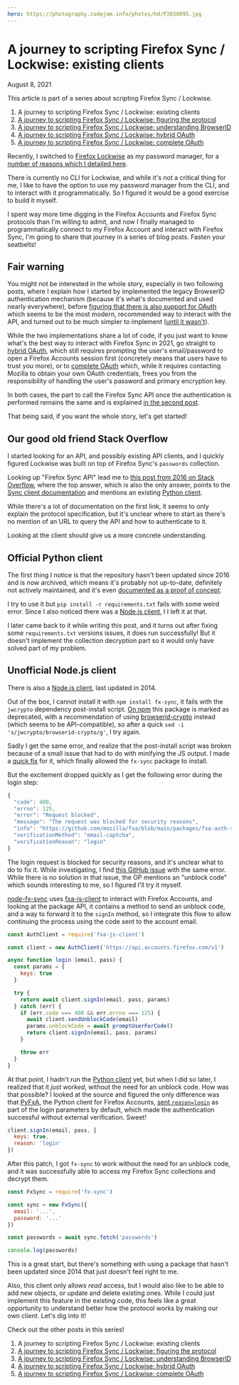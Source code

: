 ```yaml
---
hero: https://photography.codejam.info/photos/hd/P2650095.jpg
---
```


# A journey to scripting Firefox Sync / Lockwise: existing clients
August 8, 2021

<div class="note">

This article is part of a series about scripting Firefox Sync / Lockwise.

1. A journey to scripting Firefox Sync / Lockwise: existing clients
1. [A journey to scripting Firefox Sync / Lockwise: figuring the protocol](scripting-firefox-sync-lockwise-figuring-the-protocol.md)
1. [A journey to scripting Firefox Sync / Lockwise: understanding BrowserID](scripting-firefox-sync-lockwise-understanding-browserid.md)
1. [A journey to scripting Firefox Sync / Lockwise: hybrid OAuth](scripting-firefox-sync-lockwise-hybrid-oauth.md)
1. [A journey to scripting Firefox Sync / Lockwise: complete OAuth](scripting-firefox-sync-lockwise-complete-oauth.md)

</div>

Recently, I switched to [Firefox Lockwise](https://lockwise.firefox.com/)
as my password manager, for a [number of reasons which I detailed here](why-i-switched-to-firefox-lockwise-as-my-password-manager.md).

There is currently no CLI for Lockwise, and while it's not a critical
thing for me, I like to have the option to use my password manager from
the CLI, and to interact with it programmatically. So I figured it would
be a good exercise to build it myself.

I spent way more time digging in the Firefox Accounts and Firefox Sync
protocols than I'm willing to admit, and now I finally managed to
programmatically connect to my Firefox Account and interact with Firefox
Sync, I'm going to share that journey in a series of blog posts. Fasten
your seatbelts!

## Fair warning

You might not be interested in the whole story, especially in two
following posts, where I explain how I started by implemented the legacy
BrowserID authentication mechanism (because it's what's documented and
used nearly everywhere), before [figuring that there is also support for OAuth](scripting-firefox-sync-lockwise-hybrid-oauth.md)
which seems to be the most modern, recommended way to interact with the
API, and turned out to be much simpler to implement ([until it wasn't](scripting-firefox-sync-lockwise-complete-oauth.md)).

While the two implementations share a lot of code, if you just want to
know what's the best way to interact with Firefox Sync in 2021, go
straight to [hybrid OAuth](scripting-firefox-sync-lockwise-hybrid-oauth.md),
which still requires prompting the user's email/password to open a
Firefox Accounts session first (concretely means that users have to
trust you more), or to [complete OAuth](scripting-firefox-sync-lockwise-complete-oauth.md)
which, while it requires contacting Mozilla to obtain your own OAuth
credentials, frees you from the responsibility of handling the user's
password and primary encryption key.

In both cases, the part to call the Firefox Sync API once the
authentication is performed remains the same and is explained
[in the second post](scripting-firefox-sync-lockwise-figuring-the-protocol.md#actually-calling-firefox-sync).

That being said, if you want the whole story, let's get started!

## Our good old friend Stack Overflow

I started looking for an API, and possibly existing API clients, and I
quickly figured Lockwise was built on top of Firefox Sync's `passwords`
collection.

Looking up "Firefox Sync API" lead me to [this post from 2016 on Stack Overflow](https://stackoverflow.com/questions/35313330/firefox-sync-api-does-it-exist),
where the top answer, which is also the only answer, points to the [Sync client documentation](https://mozilla-services.readthedocs.io/en/latest/sync/index.html)
and mentions an existing [Python client](https://github.com/mozilla-services/syncclient).

While there's a lot of documentation on the first link, it seems to
only explain the protocol specification, but it's unclear where to start
as there's no mention of an URL to query the API and how to authenticate
to it.

Looking at the client should give us a more concrete understanding.

## Official Python client

The first thing I notice is that the repository hasn't been updated
since 2016 and is now archived, which means it's probably not
up-to-date, definitely not actively maintained, and it's even
[documented as a proof of concept](https://github.com/mozilla-services/syncclient/blob/efe0d49a8bd00d341b6e926f6783325b3fe7b676/syncclient/client.py#L11).

I try to use it but `pip install -r requirements.txt` fails with some
weird error. Since I also noticed there was a [Node.js client](#unofficial-node-js-client), I
I left it at that.

I later came back to it while writing this post, and it turns out after
fixing some `requirements.txt` versions issues, it does run
successfully! But it doesn't implement the collection decryption part so
it would only have solved part of my problem.

## Unofficial Node.js client

There is also a [Node.js client](https://github.com/zaach/node-fx-sync),
last updated in 2014.

Out of the box, I cannot install it with `npm install fx-sync`, it fails
with the `jwcrypto` dependency post-install script. [On npm](https://www.npmjs.com/package/jwcrypto)
this package is marked as deprecated, with a recommendation of using [browserid-crypto](https://www.npmjs.com/package/browserid-crypto)
instead (which seems to be API-compatible), so after a quick `sed -i 's/jwcrypto/browserid-crypto/g'`,
I try again.

Sadly I get the same error, and realize that the post-install script was
broken because of a small issue that had to do with minifying the JS
output. I made a [quick fix](https://github.com/mozilla/browserid-crypto/pull/122)
for it, which finally allowed the `fx-sync` package to install.

But the excitement dropped quickly as I get the following error during
the login step:

```js
{
  "code": 400,
  "errno": 125,
  "error": "Request blocked",
  "message": "The request was blocked for security reasons",
  "info": "https://github.com/mozilla/fxa/blob/main/packages/fxa-auth-server/docs/api.md#response-format",
  "verificationMethod": "email-captcha",
  "verificationReason": "login"
}
```

The login request is blocked for security reasons, and it's unclear what
to do to fix it. While investigating, I find [this GitHub issue](https://github.com/mozilla/fxa/issues/5794)
with the same error. While there is no solution in that issue, the OP
mentions an "unblock code" which sounds interesting to me, so I figured
I'll try it myself.

[node-fx-sync](https://github.com/zaach/node-fx-sync) uses
[fxa-js-client](https://www.npmjs.com/package/fxa-js-client) to interact
with Firefox Accounts, and looking at the package API, it contains a
method to send an unblock code, and a way to forward it to the `signIn`
method, so I integrate this flow to allow continuing the process using
the code sent to the account email.

```js
const AuthClient = require('fxa-js-client')

const client = new AuthClient('https://api.accounts.firefox.com/v1')

async function login (email, pass) {
  const params = {
    keys: true
  }

  try {
    return await client.signIn(email, pass, params)
  } catch (err) {
    if (err.code === 400 && err.errno === 125) {
      await client.sendUnblockCode(email)
      params.unblockCode = await promptUserForCode()
      return client.signIn(email, pass, params)
    }

    throw err
  }
}
```

At that point, I hadn't run the [Python client](#official-python-client)
yet, but when I did so later, I realized that it *just worked*, without the
need for an unblock code. How was that possible? I looked at the source
and figured the only difference was that [PyFxA](https://github.com/mozilla/PyFxA),
the Python client for Firefox Accounts, [sent `reason=login`](https://github.com/mozilla/PyFxA/blob/6c3f803b3c27c665f417b0c5bd3ca79add8e2027/fxa/core.py#L78)
as part of the login parameters by default, which made the
authentication successful without external verification. Sweet!

```js
client.signIn(email, pass, {
  keys: true,
  reason: 'login'
})
```

After this patch, I got `fx-sync` to work without the need for an
unblock code, and it was successfully able to access my Firefox Sync
collections and decrypt them.

```js
const FxSync = require('fx-sync')

const sync = new FxSync({
  email: '...',
  password: '...'
})

const passwords = await sync.fetch('passwords')

console.log(passwords)
```

This is a great start, but there's something with using a package that
hasn't been updated since 2014 that just doesn't feel right to me.

Also, this client only allows *read* access, but I would also like to be
able to add new objects, or update and delete existing ones. While I
could just implement this feature in the existing code, this feels like
a great opportunity to understand better how the protocol works by
making our own client. Let's dig into it!

<div class="note">

Check out the other posts in this series!

1. A journey to scripting Firefox Sync / Lockwise: existing clients
1. [A journey to scripting Firefox Sync / Lockwise: figuring the protocol](scripting-firefox-sync-lockwise-figuring-the-protocol.md)
1. [A journey to scripting Firefox Sync / Lockwise: understanding BrowserID](scripting-firefox-sync-lockwise-understanding-browserid.md)
1. [A journey to scripting Firefox Sync / Lockwise: hybrid OAuth](scripting-firefox-sync-lockwise-hybrid-oauth.md)
1. [A journey to scripting Firefox Sync / Lockwise: complete OAuth](scripting-firefox-sync-lockwise-complete-oauth.md)

</div>

